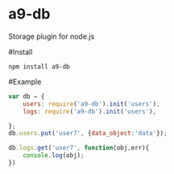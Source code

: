 # a9-db
Storage plugin for node.js

#Install

```
npm install a9-db
```

#Example
```js
var db = {
    users: require('a9-db').init('users'),
    logs: require('a9-db').init('users'),

};
db.users.put('user7', {data_object:'data'});

db.logs.get('user7', function(obj,err){
    console.log(obj);
})

```
